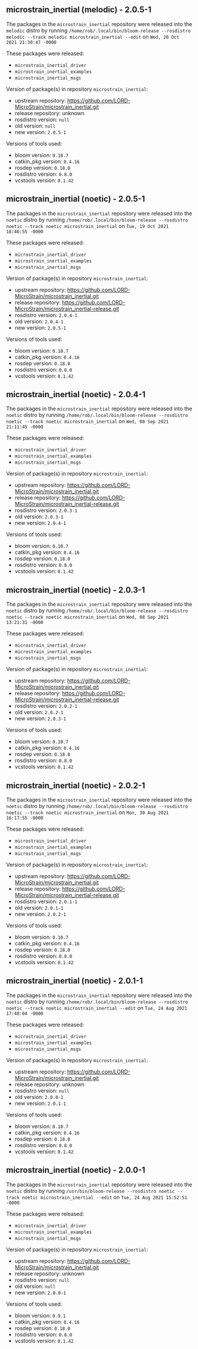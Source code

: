## microstrain_inertial (melodic) - 2.0.5-1

The packages in the `microstrain_inertial` repository were released into the `melodic` distro by running `/home/rob/.local/bin/bloom-release --rosdistro melodic --track melodic microstrain_inertial --edit` on `Wed, 20 Oct 2021 21:30:47 -0000`

These packages were released:
- `microstrain_inertial_driver`
- `microstrain_inertial_examples`
- `microstrain_inertial_msgs`

Version of package(s) in repository `microstrain_inertial`:

- upstream repository: https://github.com/LORD-MicroStrain/microstrain_inertial.git
- release repository: unknown
- rosdistro version: `null`
- old version: `null`
- new version: `2.0.5-1`

Versions of tools used:

- bloom version: `0.10.7`
- catkin_pkg version: `0.4.16`
- rosdep version: `0.18.0`
- rosdistro version: `0.8.0`
- vcstools version: `0.1.42`


## microstrain_inertial (noetic) - 2.0.5-1

The packages in the `microstrain_inertial` repository were released into the `noetic` distro by running `/home/rob/.local/bin/bloom-release --rosdistro noetic --track noetic microstrain_inertial` on `Tue, 19 Oct 2021 18:46:55 -0000`

These packages were released:
- `microstrain_inertial_driver`
- `microstrain_inertial_examples`
- `microstrain_inertial_msgs`

Version of package(s) in repository `microstrain_inertial`:

- upstream repository: https://github.com/LORD-MicroStrain/microstrain_inertial.git
- release repository: https://github.com/LORD-MicroStrain/microstrain_inertial-release.git
- rosdistro version: `2.0.4-1`
- old version: `2.0.4-1`
- new version: `2.0.5-1`

Versions of tools used:

- bloom version: `0.10.7`
- catkin_pkg version: `0.4.16`
- rosdep version: `0.18.0`
- rosdistro version: `0.8.0`
- vcstools version: `0.1.42`


## microstrain_inertial (noetic) - 2.0.4-1

The packages in the `microstrain_inertial` repository were released into the `noetic` distro by running `/home/rob/.local/bin/bloom-release --rosdistro noetic --track noetic microstrain_inertial` on `Wed, 08 Sep 2021 21:11:45 -0000`

These packages were released:
- `microstrain_inertial_driver`
- `microstrain_inertial_examples`
- `microstrain_inertial_msgs`

Version of package(s) in repository `microstrain_inertial`:

- upstream repository: https://github.com/LORD-MicroStrain/microstrain_inertial.git
- release repository: https://github.com/LORD-MicroStrain/microstrain_inertial-release.git
- rosdistro version: `2.0.3-1`
- old version: `2.0.3-1`
- new version: `2.0.4-1`

Versions of tools used:

- bloom version: `0.10.7`
- catkin_pkg version: `0.4.16`
- rosdep version: `0.18.0`
- rosdistro version: `0.8.0`
- vcstools version: `0.1.42`


## microstrain_inertial (noetic) - 2.0.3-1

The packages in the `microstrain_inertial` repository were released into the `noetic` distro by running `/home/rob/.local/bin/bloom-release --rosdistro noetic --track noetic microstrain_inertial` on `Wed, 08 Sep 2021 13:21:31 -0000`

These packages were released:
- `microstrain_inertial_driver`
- `microstrain_inertial_examples`
- `microstrain_inertial_msgs`

Version of package(s) in repository `microstrain_inertial`:

- upstream repository: https://github.com/LORD-MicroStrain/microstrain_inertial.git
- release repository: https://github.com/LORD-MicroStrain/microstrain_inertial-release.git
- rosdistro version: `2.0.2-1`
- old version: `2.0.2-1`
- new version: `2.0.3-1`

Versions of tools used:

- bloom version: `0.10.7`
- catkin_pkg version: `0.4.16`
- rosdep version: `0.18.0`
- rosdistro version: `0.8.0`
- vcstools version: `0.1.42`


## microstrain_inertial (noetic) - 2.0.2-1

The packages in the `microstrain_inertial` repository were released into the `noetic` distro by running `/home/rob/.local/bin/bloom-release --rosdistro noetic --track noetic microstrain_inertial` on `Mon, 30 Aug 2021 16:17:55 -0000`

These packages were released:
- `microstrain_inertial_driver`
- `microstrain_inertial_examples`
- `microstrain_inertial_msgs`

Version of package(s) in repository `microstrain_inertial`:

- upstream repository: https://github.com/LORD-MicroStrain/microstrain_inertial.git
- release repository: https://github.com/LORD-MicroStrain/microstrain_inertial-release.git
- rosdistro version: `2.0.1-1`
- old version: `2.0.1-1`
- new version: `2.0.2-1`

Versions of tools used:

- bloom version: `0.10.7`
- catkin_pkg version: `0.4.16`
- rosdep version: `0.18.0`
- rosdistro version: `0.8.0`
- vcstools version: `0.1.42`


## microstrain_inertial (noetic) - 2.0.1-1

The packages in the `microstrain_inertial` repository were released into the `noetic` distro by running `/home/rob/.local/bin/bloom-release --rosdistro noetic --track noetic microstrain_inertial --edit` on `Tue, 24 Aug 2021 17:48:04 -0000`

These packages were released:
- `microstrain_inertial_driver`
- `microstrain_inertial_examples`
- `microstrain_inertial_msgs`

Version of package(s) in repository `microstrain_inertial`:

- upstream repository: https://github.com/LORD-MicroStrain/microstrain_inertial.git
- release repository: unknown
- rosdistro version: `null`
- old version: `2.0.0-1`
- new version: `2.0.1-1`

Versions of tools used:

- bloom version: `0.10.7`
- catkin_pkg version: `0.4.16`
- rosdep version: `0.18.0`
- rosdistro version: `0.8.0`
- vcstools version: `0.1.42`


## microstrain_inertial (noetic) - 2.0.0-1

The packages in the `microstrain_inertial` repository were released into the `noetic` distro by running `/usr/bin/bloom-release --rosdistro noetic --track noetic microstrain_inertial --edit` on `Tue, 24 Aug 2021 15:52:51 -0000`

These packages were released:
- `microstrain_inertial_driver`
- `microstrain_inertial_examples`
- `microstrain_inertial_msgs`

Version of package(s) in repository `microstrain_inertial`:

- upstream repository: https://github.com/LORD-MicroStrain/microstrain_inertial.git
- release repository: unknown
- rosdistro version: `null`
- old version: `null`
- new version: `2.0.0-1`

Versions of tools used:

- bloom version: `0.9.1`
- catkin_pkg version: `0.4.16`
- rosdep version: `0.18.0`
- rosdistro version: `0.8.0`
- vcstools version: `0.1.42`


